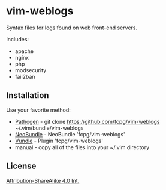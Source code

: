 vim-weblogs
============
Syntax files for logs found on web front-end servers.

Includes:
- apache
- nginx
- php
- modsecurity
- fail2ban

Installation
-------------
Use your favorite method:
*  [Pathogen][1] - git clone https://github.com/fcpg/vim-weblogs ~/.vim/bundle/vim-weblogs
*  [NeoBundle][2] - NeoBundle 'fcpg/vim-weblogs'
*  [Vundle][3] - Plugin 'fcpg/vim-weblogs'
*  manual - copy all of the files into your ~/.vim directory

License
--------
[Attribution-ShareAlike 4.0 Int.](https://creativecommons.org/licenses/by-sa/4.0/)

[1]: https://github.com/tpope/vim-pathogen
[2]: https://github.com/Shougo/neobundle.vim
[3]: https://github.com/gmarik/vundle
